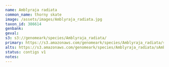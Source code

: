 ```yaml
---
name: Amblyraja radiata
common_name: thorny skate
image: /assets/images/Amblyraja_radiata.jpg
taxon_id: 386614
genbank:
geval:
s3: s3://genomeark/species/Amblyraja_radiata/
primary: https://s3.amazonaws.com/genomeark/species/Amblyraja_radiata/sAmbRad1/assembly_v1.5/sAmbRad1_p1.fasta.gz
alts: https://s3.amazonaws.com/genomeark/species/Amblyraja_radiata/sAmbRad1/assembly_v1.5/sAmbRad1_q2.fasta.gz
status: contigs v1
notes:
---
```

